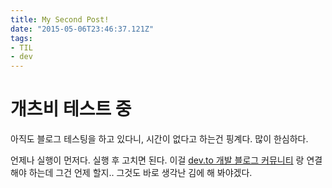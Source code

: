 ```yaml
---
title: My Second Post!
date: "2015-05-06T23:46:37.121Z"
tags:
- TIL
- dev
---
```


# 개츠비 테스트 중
아직도 블로그 테스팅을 하고 있다니, 시간이 없다고 하는건 핑계다. 
많이 한심하다. 

언제나 실행이 먼저다. 실행 후 고치면 된다. 
이걸 [dev.to 개발 블로그 커뮤니티](dev.to) 랑 연결해야 하는데 그건 언제 할지.. 그것도 바로 생각난 김에 해 봐야겠다. 


